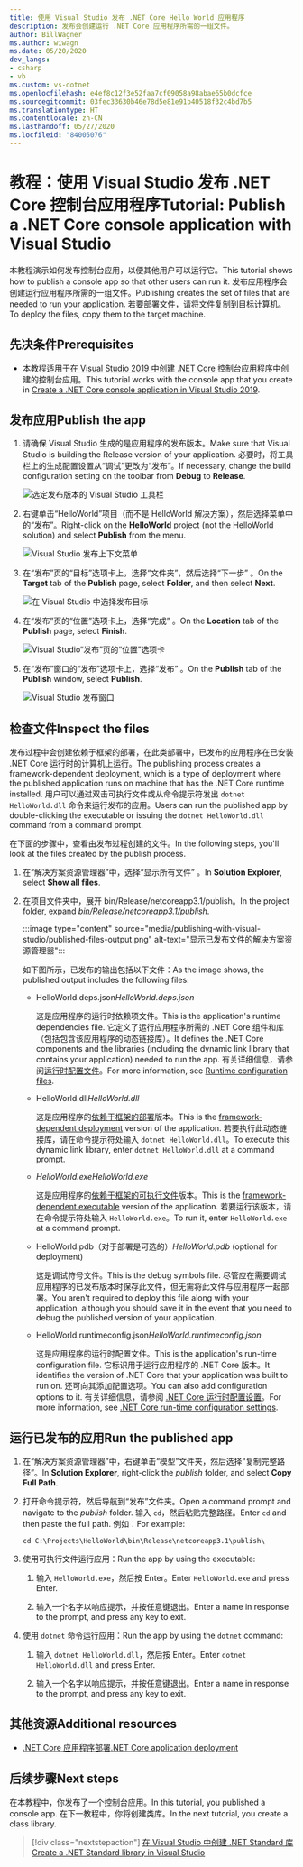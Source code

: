 ```yaml
---
title: 使用 Visual Studio 发布 .NET Core Hello World 应用程序
description: 发布会创建运行 .NET Core 应用程序所需的一组文件。
author: BillWagner
ms.author: wiwagn
ms.date: 05/20/2020
dev_langs:
- csharp
- vb
ms.custom: vs-dotnet
ms.openlocfilehash: e4ef8c12f3e52faa7cf09058a98abae65b0dcfce
ms.sourcegitcommit: 03fec33630b46e78d5e81e91b40518f32c4bd7b5
ms.translationtype: HT
ms.contentlocale: zh-CN
ms.lasthandoff: 05/27/2020
ms.locfileid: "84005076"
---
```

# <a name="tutorial-publish-a-net-core-console-application-with-visual-studio"></a><span data-ttu-id="fdd84-103">教程：使用 Visual Studio 发布 .NET Core 控制台应用程序</span><span class="sxs-lookup"><span data-stu-id="fdd84-103">Tutorial: Publish a .NET Core console application with Visual Studio</span></span>

<span data-ttu-id="fdd84-104">本教程演示如何发布控制台应用，以便其他用户可以运行它。</span><span class="sxs-lookup"><span data-stu-id="fdd84-104">This tutorial shows how to publish a console app so that other users can run it.</span></span> <span data-ttu-id="fdd84-105">发布应用程序会创建运行应用程序所需的一组文件。</span><span class="sxs-lookup"><span data-stu-id="fdd84-105">Publishing creates the set of files that are needed to run your application.</span></span> <span data-ttu-id="fdd84-106">若要部署文件，请将文件复制到目标计算机。</span><span class="sxs-lookup"><span data-stu-id="fdd84-106">To deploy the files, copy them to the target machine.</span></span>

## <a name="prerequisites"></a><span data-ttu-id="fdd84-107">先决条件</span><span class="sxs-lookup"><span data-stu-id="fdd84-107">Prerequisites</span></span>

- <span data-ttu-id="fdd84-108">本教程适用于[在 Visual Studio 2019 中创建 .NET Core 控制台应用程序](with-visual-studio.md)中创建的控制台应用。</span><span class="sxs-lookup"><span data-stu-id="fdd84-108">This tutorial works with the console app that you create in [Create a .NET Core console application in Visual Studio 2019](with-visual-studio.md).</span></span>

## <a name="publish-the-app"></a><span data-ttu-id="fdd84-109">发布应用</span><span class="sxs-lookup"><span data-stu-id="fdd84-109">Publish the app</span></span>

1. <span data-ttu-id="fdd84-110">请确保 Visual Studio 生成的是应用程序的发布版本。</span><span class="sxs-lookup"><span data-stu-id="fdd84-110">Make sure that Visual Studio is building the Release version of your application.</span></span> <span data-ttu-id="fdd84-111">必要时，将工具栏上的生成配置设置从“调试”更改为“发布”。</span><span class="sxs-lookup"><span data-stu-id="fdd84-111">If necessary, change the build configuration setting on the toolbar from **Debug** to **Release**.</span></span>

   ![选定发布版本的 Visual Studio 工具栏](media/publishing-with-visual-studio/visual-studio-toolbar-release.png)

1. <span data-ttu-id="fdd84-113">右键单击“HelloWorld”项目（而不是 HelloWorld 解决方案），然后选择菜单中的“发布”。</span><span class="sxs-lookup"><span data-stu-id="fdd84-113">Right-click on the **HelloWorld** project (not the HelloWorld solution) and select **Publish** from the menu.</span></span>

   ![Visual Studio 发布上下文菜单](media/publishing-with-visual-studio/publish-context-menu.png)

1. <span data-ttu-id="fdd84-115">在“发布”页的“目标”选项卡上，选择“文件夹”，然后选择“下一步”   。</span><span class="sxs-lookup"><span data-stu-id="fdd84-115">On the **Target** tab of the **Publish** page, select **Folder**, and then select **Next**.</span></span>

   ![在 Visual Studio 中选择发布目标](media/publishing-with-visual-studio/pick-publish-target.png)

1. <span data-ttu-id="fdd84-117">在“发布”页的“位置”选项卡上，选择“完成”  。</span><span class="sxs-lookup"><span data-stu-id="fdd84-117">On the **Location** tab of the **Publish** page, select **Finish**.</span></span>

   ![Visual Studio“发布”页的“位置”选项卡](media/publishing-with-visual-studio/publish-page-loc-tab.png)

1. <span data-ttu-id="fdd84-119">在“发布”窗口的“发布”选项卡上，选择“发布”  。</span><span class="sxs-lookup"><span data-stu-id="fdd84-119">On the **Publish** tab of the **Publish** window, select **Publish**.</span></span>

   ![Visual Studio 发布窗口](media/publishing-with-visual-studio/publish-page.png)

## <a name="inspect-the-files"></a><span data-ttu-id="fdd84-121">检查文件</span><span class="sxs-lookup"><span data-stu-id="fdd84-121">Inspect the files</span></span>

<span data-ttu-id="fdd84-122">发布过程中会创建依赖于框架的部署，在此类部署中，已发布的应用程序在已安装 .NET Core 运行时的计算机上运行。</span><span class="sxs-lookup"><span data-stu-id="fdd84-122">The publishing process creates a framework-dependent deployment, which is a type of deployment where the published application runs on machine that has the .NET Core runtime installed.</span></span> <span data-ttu-id="fdd84-123">用户可以通过双击可执行文件或从命令提示符发出 `dotnet HelloWorld.dll` 命令来运行发布的应用。</span><span class="sxs-lookup"><span data-stu-id="fdd84-123">Users can run the published app by double-clicking the executable or issuing the `dotnet HelloWorld.dll` command from a command prompt.</span></span>

<span data-ttu-id="fdd84-124">在下面的步骤中，查看由发布过程创建的文件。</span><span class="sxs-lookup"><span data-stu-id="fdd84-124">In the following steps, you'll look at the files created by the publish process.</span></span>

1. <span data-ttu-id="fdd84-125">在“解决方案资源管理器”中，选择“显示所有文件” 。</span><span class="sxs-lookup"><span data-stu-id="fdd84-125">In **Solution Explorer**, select **Show all files**.</span></span>

1. <span data-ttu-id="fdd84-126">在项目文件夹中，展开 bin/Release/netcoreapp3.1/publish。</span><span class="sxs-lookup"><span data-stu-id="fdd84-126">In the project folder, expand *bin/Release/netcoreapp3.1/publish*.</span></span>

   :::image type="content" source="media/publishing-with-visual-studio/published-files-output.png" alt-text="显示已发布文件的解决方案资源管理器":::

   <span data-ttu-id="fdd84-128">如下图所示，已发布的输出包括以下文件：</span><span class="sxs-lookup"><span data-stu-id="fdd84-128">As the image shows, the published output includes the following files:</span></span>

      * <span data-ttu-id="fdd84-129">HelloWorld.deps.json</span><span class="sxs-lookup"><span data-stu-id="fdd84-129">*HelloWorld.deps.json*</span></span>

         <span data-ttu-id="fdd84-130">这是应用程序的运行时依赖项文件。</span><span class="sxs-lookup"><span data-stu-id="fdd84-130">This is the application's runtime dependencies file.</span></span> <span data-ttu-id="fdd84-131">它定义了运行应用程序所需的 .NET Core 组件和库（包括包含该应用程序的动态链接库）。</span><span class="sxs-lookup"><span data-stu-id="fdd84-131">It defines the .NET Core components and the libraries (including the dynamic link library that contains your application) needed to run the app.</span></span> <span data-ttu-id="fdd84-132">有关详细信息，请参阅[运行时配置文件](https://github.com/dotnet/cli/blob/85ca206d84633d658d7363894c4ea9d59e515c1a/Documentation/specs/runtime-configuration-file.md)。</span><span class="sxs-lookup"><span data-stu-id="fdd84-132">For more information, see [Runtime configuration files](https://github.com/dotnet/cli/blob/85ca206d84633d658d7363894c4ea9d59e515c1a/Documentation/specs/runtime-configuration-file.md).</span></span>

      * <span data-ttu-id="fdd84-133">HelloWorld.dll</span><span class="sxs-lookup"><span data-stu-id="fdd84-133">*HelloWorld.dll*</span></span>

         <span data-ttu-id="fdd84-134">这是应用程序的[依赖于框架的部署](../deploying/deploy-with-cli.md#framework-dependent-deployment)版本。</span><span class="sxs-lookup"><span data-stu-id="fdd84-134">This is the [framework-dependent deployment](../deploying/deploy-with-cli.md#framework-dependent-deployment) version of the application.</span></span> <span data-ttu-id="fdd84-135">若要执行此动态链接库，请在命令提示符处输入 `dotnet HelloWorld.dll`。</span><span class="sxs-lookup"><span data-stu-id="fdd84-135">To execute this dynamic link library, enter `dotnet HelloWorld.dll` at a command prompt.</span></span>

      * <span data-ttu-id="fdd84-136">*HelloWorld.exe*</span><span class="sxs-lookup"><span data-stu-id="fdd84-136">*HelloWorld.exe*</span></span>

         <span data-ttu-id="fdd84-137">这是应用程序的[依赖于框架的可执行文件](../deploying/deploy-with-cli.md#framework-dependent-executable)版本。</span><span class="sxs-lookup"><span data-stu-id="fdd84-137">This is the [framework-dependent executable](../deploying/deploy-with-cli.md#framework-dependent-executable) version of the application.</span></span> <span data-ttu-id="fdd84-138">若要运行该版本，请在命令提示符处输入 `HelloWorld.exe`。</span><span class="sxs-lookup"><span data-stu-id="fdd84-138">To run it, enter `HelloWorld.exe` at a command prompt.</span></span>

      * <span data-ttu-id="fdd84-139">HelloWorld.pdb（对于部署是可选的）</span><span class="sxs-lookup"><span data-stu-id="fdd84-139">*HelloWorld.pdb* (optional for deployment)</span></span>

         <span data-ttu-id="fdd84-140">这是调试符号文件。</span><span class="sxs-lookup"><span data-stu-id="fdd84-140">This is the debug symbols file.</span></span> <span data-ttu-id="fdd84-141">尽管应在需要调试应用程序的已发布版本时保存此文件，但无需将此文件与应用程序一起部署。</span><span class="sxs-lookup"><span data-stu-id="fdd84-141">You aren't required to deploy this file along with your application, although you should save it in the event that you need to debug the published version of your application.</span></span>

      * <span data-ttu-id="fdd84-142">HelloWorld.runtimeconfig.json</span><span class="sxs-lookup"><span data-stu-id="fdd84-142">*HelloWorld.runtimeconfig.json*</span></span>

         <span data-ttu-id="fdd84-143">这是应用程序的运行时配置文件。</span><span class="sxs-lookup"><span data-stu-id="fdd84-143">This is the application's run-time configuration file.</span></span> <span data-ttu-id="fdd84-144">它标识用于运行应用程序的 .NET Core 版本。</span><span class="sxs-lookup"><span data-stu-id="fdd84-144">It identifies the version of .NET Core that your application was built to run on.</span></span> <span data-ttu-id="fdd84-145">还可向其添加配置选项。</span><span class="sxs-lookup"><span data-stu-id="fdd84-145">You can also add configuration options to it.</span></span> <span data-ttu-id="fdd84-146">有关详细信息，请参阅 [.NET Core 运行时配置设置](../run-time-config/index.md#runtimeconfigjson)。</span><span class="sxs-lookup"><span data-stu-id="fdd84-146">For more information, see [.NET Core run-time configuration settings](../run-time-config/index.md#runtimeconfigjson).</span></span>

## <a name="run-the-published-app"></a><span data-ttu-id="fdd84-147">运行已发布的应用</span><span class="sxs-lookup"><span data-stu-id="fdd84-147">Run the published app</span></span>

1. <span data-ttu-id="fdd84-148">在“解决方案资源管理器”中，右键单击“模型”文件夹，然后选择“复制完整路径”。</span><span class="sxs-lookup"><span data-stu-id="fdd84-148">In **Solution Explorer**, right-click the *publish* folder, and select **Copy Full Path**.</span></span>

1. <span data-ttu-id="fdd84-149">打开命令提示符，然后导航到“发布”文件夹。</span><span class="sxs-lookup"><span data-stu-id="fdd84-149">Open a command prompt and navigate to the *publish* folder.</span></span> <span data-ttu-id="fdd84-150">输入 `cd`，然后粘贴完整路径。</span><span class="sxs-lookup"><span data-stu-id="fdd84-150">Enter `cd` and then paste the full path.</span></span> <span data-ttu-id="fdd84-151">例如：</span><span class="sxs-lookup"><span data-stu-id="fdd84-151">For example:</span></span>

   ```
   cd C:\Projects\HelloWorld\bin\Release\netcoreapp3.1\publish\
   ```

1. <span data-ttu-id="fdd84-152">使用可执行文件运行应用：</span><span class="sxs-lookup"><span data-stu-id="fdd84-152">Run the app by using the executable:</span></span>

   1. <span data-ttu-id="fdd84-153">输入 `HelloWorld.exe`，然后按 Enter。</span><span class="sxs-lookup"><span data-stu-id="fdd84-153">Enter `HelloWorld.exe` and press Enter.</span></span>

   1. <span data-ttu-id="fdd84-154">输入一个名字以响应提示，并按任意键退出。</span><span class="sxs-lookup"><span data-stu-id="fdd84-154">Enter a name in response to the prompt, and press any key to exit.</span></span>

1. <span data-ttu-id="fdd84-155">使用 `dotnet` 命令运行应用：</span><span class="sxs-lookup"><span data-stu-id="fdd84-155">Run the app by using the `dotnet` command:</span></span>

   1. <span data-ttu-id="fdd84-156">输入 `dotnet HelloWorld.dll`，然后按 Enter。</span><span class="sxs-lookup"><span data-stu-id="fdd84-156">Enter `dotnet HelloWorld.dll` and press Enter.</span></span>

   1. <span data-ttu-id="fdd84-157">输入一个名字以响应提示，并按任意键退出。</span><span class="sxs-lookup"><span data-stu-id="fdd84-157">Enter a name in response to the prompt, and press any key to exit.</span></span>

## <a name="additional-resources"></a><span data-ttu-id="fdd84-158">其他资源</span><span class="sxs-lookup"><span data-stu-id="fdd84-158">Additional resources</span></span>

- [<span data-ttu-id="fdd84-159">.NET Core 应用程序部署</span><span class="sxs-lookup"><span data-stu-id="fdd84-159">.NET Core application deployment</span></span>](../deploying/index.md)

## <a name="next-steps"></a><span data-ttu-id="fdd84-160">后续步骤</span><span class="sxs-lookup"><span data-stu-id="fdd84-160">Next steps</span></span>

<span data-ttu-id="fdd84-161">在本教程中，你发布了一个控制台应用。</span><span class="sxs-lookup"><span data-stu-id="fdd84-161">In this tutorial, you published a console app.</span></span> <span data-ttu-id="fdd84-162">在下一教程中，你将创建类库。</span><span class="sxs-lookup"><span data-stu-id="fdd84-162">In the next tutorial, you create a class library.</span></span>

> [!div class="nextstepaction"]
> [<span data-ttu-id="fdd84-163">在 Visual Studio 中创建 .NET Standard 库</span><span class="sxs-lookup"><span data-stu-id="fdd84-163">Create a .NET Standard library in Visual Studio</span></span>](library-with-visual-studio.md)
